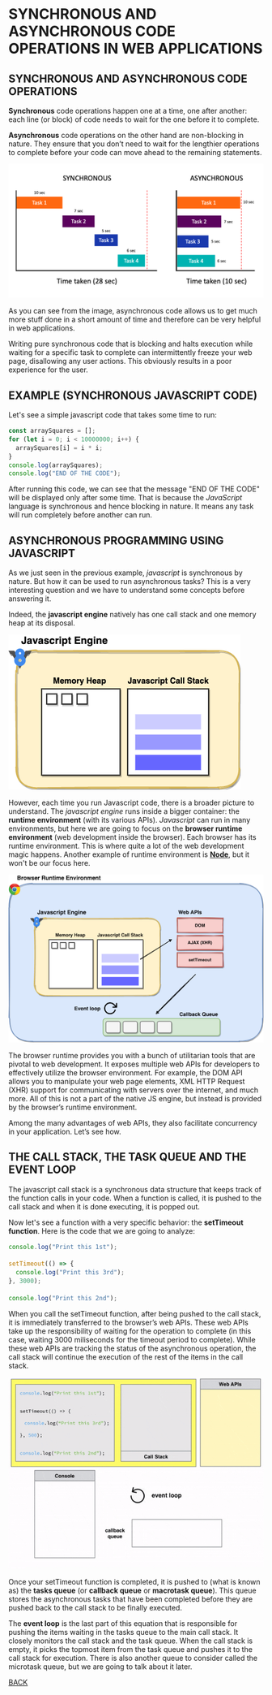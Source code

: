 # SYNCHRONOUS AND ASYNCHRONOUS CODE OPERATIONS IN WEB APPLICATIONS

## SYNCHRONOUS AND ASYNCHRONOUS CODE OPERATIONS

**Synchronous** code operations happen one at a time, one after another: each line (or block) of code needs to wait for the one before it to complete.

**Asynchronous** code operations on the other hand are non-blocking in nature. They ensure that you don’t need to wait for the lengthier operations to complete before your code can move ahead to the remaining statements.

![SYNCHRONOUS VERSUS ASYNCHRONOUS IMAGE](./folderImages/fileSynchronousVersusAsynchronous.png)

As you can see from the image, asynchronous code allows us to get much more stuff done in a short amount of time and therefore can be very helpful in web applications.

Writing pure synchronous code that is blocking and halts execution while waiting for a specific task to complete can intermittently freeze your web page, disallowing any user actions. This obviously results in a poor experience for the user.

## EXAMPLE (SYNCHRONOUS JAVASCRIPT CODE)

Let's see a simple javascript code that takes some time to run:

```javascript
const arraySquares = [];
for (let i = 0; i < 10000000; i++) {
  arraySquares[i] = i * i;
}
console.log(arraySquares);
console.log("END OF THE CODE");
```

After running this code, we can see that the message "END OF THE CODE" will be displayed only after some time. That is because the _JavaScript_ language is synchronous and hence blocking in nature. It means any task will run completely before another can run.

## ASYNCHRONOUS PROGRAMMING USING JAVASCRIPT

As we just seen in the previous example, _javascript_ is synchronous by nature. But how it can be used to run asynchronous tasks? This is a very interesting question and we have to understand some concepts before answering it.

Indeed, the **javascript engine** natively has one call stack and one memory heap at its disposal.

![JAVASCRIPT ENGINE IMAGE](./folderImages/fileJavascriptEngine.png)

However, each time you run Javascript code, there is a broader picture to understand. The _javascript engine_ runs inside a bigger container: the **runtime environment** (with its various APIs). _Javascript_ can run in many environments, but here we are going to focus on the **browser runtime environment** (web development inside the browser). Each browser has its runtime environment. This is where quite a lot of the web development magic happens. Another example of runtime environment is [**Node**](https://nodejs.org/), but it won't be our focus here.

![BROWSER RUNTIME ENVIRONMENT IMAGE](./folderImages/fileBrowserRuntimeEnvironment.png)

The browser runtime provides you with a bunch of utilitarian tools that are pivotal to web development. It exposes multiple web APIs for developers to effectively utilize the browser environment. For example, the DOM API allows you to manipulate your web page elements, XML HTTP Request (XHR) support for communicating with servers over the internet, and much more. All of this is not a part of the native JS engine, but instead is provided by the browser’s runtime environment.

Among the many advantages of web APIs, they also facilitate concurrency in your application. Let’s see how.

## THE CALL STACK, THE TASK QUEUE AND THE EVENT LOOP

The javascript call stack is a synchronous data structure that keeps track of the function calls in your code. When a function is called, it is pushed to the call stack and when it is done executing, it is popped out.

Now let's see a function with a very specific behavior: the **setTimeout function**. Here is the code that we are going to analyze:

```javascript
console.log("Print this 1st");

setTimeout(() => {
  console.log("Print this 3rd");
}, 3000);

console.log("Print this 2nd");
```

When you call the setTimeout function, after being pushed to the call stack, it is immediately transferred to the browser’s web APIs. These web APIs take up the responsibility of waiting for the operation to complete (in this case, waiting 3000 miliseconds for the timeout period to complete). While these web APIs are tracking the status of the asynchronous operation, the call stack will continue the execution of the rest of the items in the call stack.

![SETTIMEOUT ILUSTRATION](./folderImages/fileSettimeoutIllustration.gif)

Once your setTimeout function is completed, it is pushed to (what is known as) the **tasks queue** (or **callback queue** or **macrotask queue**). This queue stores the asynchronous tasks that have been completed before they are pushed back to the call stack to be finally executed.

The **event loop** is the last part of this equation that is responsible for pushing the items waiting in the tasks queue to the main call stack. It closely monitors the call stack and the task queue. When the call stack is empty, it picks the topmost item from the task queue and pushes it to the call stack for execution. There is also another queue to consider called the microtask queue, but we are going to talk about it later.

[BACK](../README.md)
